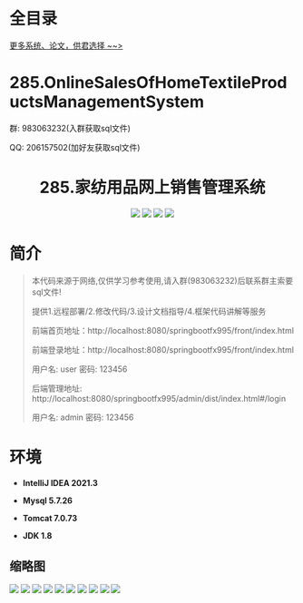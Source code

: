 # 全目录

[更多系统、论文，供君选择 ~~>](https://www.yuque.com/wisebit/blog)

# 285.OnlineSalesOfHomeTextileProductsManagementSystem

<p>群: 983063232(入群获取sql文件)</p>
<p>QQ: 206157502(加好友获取sql文件)</p>

<p><h1 align="center">285.家纺用品网上销售管理系统</h1></p>


<p align="center">
	<img src="https://img.shields.io/badge/jdk-1.8-orange.svg"/>
    <img src="https://img.shields.io/badge/springboot-5.x-lightgrey.svg"/>
    <img src="https://img.shields.io/badge/vue-3.x-blue.svg"/>
    <img src="https://img.shields.io/badge/mybatis-5.x-yellow.svg"/>
</p>

# 简介

> 本代码来源于网络,仅供学习参考使用,请入群(983063232)后联系群主索要sql文件!
>
> 提供1.远程部署/2.修改代码/3.设计文档指导/4.框架代码讲解等服务
>
> 前端首页地址：http://localhost:8080/springbootfx995/front/index.html
> 
> 前端登录地址：http://localhost:8080/springbootfx995/front/index.html
>
> 用户名: user   密码: 123456
>
> 后端管理地址: http://localhost:8080/springbootfx995/admin/dist/index.html#/login
>
> 用户名: admin   密码: 123456
>


# 环境

- <b>IntelliJ IDEA 2021.3</b>

- <b>Mysql 5.7.26</b>

- <b>Tomcat 7.0.73</b>

- <b>JDK 1.8</b>





## 缩略图

![](https://bitwise.oss-cn-heyuan.aliyuncs.com/2024/9/10/ee32afb8-2344-47f3-be12-cfada70c528b.png)
![](https://bitwise.oss-cn-heyuan.aliyuncs.com/2024/9/10/e883620d-c3b2-492b-9f13-e32f2f4c72fa.png)
![](https://bitwise.oss-cn-heyuan.aliyuncs.com/2024/9/10/f324a236-2441-4e12-a627-30913f5fa46b.png)
![](https://bitwise.oss-cn-heyuan.aliyuncs.com/2024/9/10/d3c53f0d-0548-4a13-823a-b4b8e6967f8e.png)
![](https://bitwise.oss-cn-heyuan.aliyuncs.com/2024/9/10/d43732ff-4d67-49c2-9302-b3fc7a4caa80.png)
![](https://bitwise.oss-cn-heyuan.aliyuncs.com/2024/9/10/27819faf-3758-4d54-b535-6bb7175732c1.png)
![](https://bitwise.oss-cn-heyuan.aliyuncs.com/2024/9/10/8944793b-724f-41bb-a76c-c0938d6a77ce.png)
![](https://bitwise.oss-cn-heyuan.aliyuncs.com/2024/9/10/23aad531-d461-4a8b-9d8e-697b5dd2e2ef.png)
![](https://bitwise.oss-cn-heyuan.aliyuncs.com/2024/9/10/1429e810-ac2a-4373-9eb4-6eaeebc2aaa9.png)
![](https://bitwise.oss-cn-heyuan.aliyuncs.com/2024/9/10/562abc7d-dbeb-490f-a1b4-382cb63bac3c.png)




